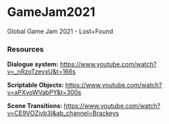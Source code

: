 # GameJam2021
Global Game Jam 2021 - Lost+Found

### Resources

**Dialogue system:**
https://www.youtube.com/watch?v=_nRzoTzeyxU&t=166s

**Scriptable Objects:**
https://www.youtube.com/watch?v=aPXvoWVabPY&t=300s

**Scene Transitions:**
https://www.youtube.com/watch?v=CE9VOZivb3I&ab_channel=Brackeys

